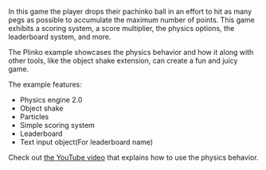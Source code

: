 In this game the player drops their pachinko ball in an effort to hit as many pegs as possible to accumulate the maximum number of points. This game exhibits a scoring system, a score multiplier, the physics options, the leaderboard system, and more.

The Plinko example showcases the physics behavior and how it along with other tools, like the object shake extension, can create a fun and juicy game.

The example features:
- Physics engine 2.0
- Object shake
- Particles
- Simple scoring system
- Leaderboard
- Text input object(For leaderboard name)

Check out [the YouTube video](https://youtube.com/playlist?list=PL3YlZTdKiS88Of4lET8JuQl3gAqLpOkoF) that explains how to use the physics behavior.
